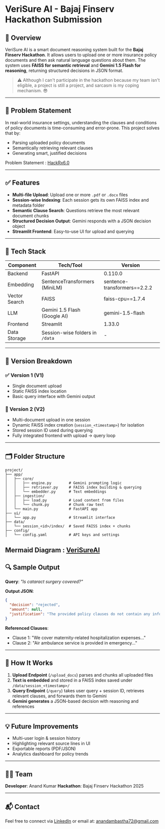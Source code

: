 # VeriSure AI - Bajaj Finserv Hackathon Submission

## 🚀 Overview

VeriSure AI is a smart document reasoning system built for the **Bajaj Finserv Hackathon**. It allows users to upload one or more insurance policy documents and then ask natural language questions about them. The system uses **FAISS for semantic retrieval** and **Gemini 1.5 Flash for reasoning**, returning structured decisions in JSON format.

> ⚠️ Although I can't participate in the hackathon because my team isn't eligible, a project is still a project, and sarcasm is my coping mechanism. 😎

---

## 🎯 Problem Statement

In real-world insurance settings, understanding the clauses and conditions of policy documents is time-consuming and error-prone. This project solves that by:

* Parsing uploaded policy documents
* Semantically retrieving relevant clauses
* Generating smart, justified decisions

Problem Statement : [HackRx6.0](https://hackrx.in/#problem-statement)

---

## ✅ Features

* **Multi-file Upload**: Upload one or more `.pdf` or `.docx` files
* **Session-wise Indexing**: Each session gets its own FAISS index and metadata folder
* **Semantic Clause Search**: Questions retrieve the most relevant document chunks
* **Structured Decision Output**: Gemini responds with a JSON decision object
* **Streamlit Frontend**: Easy-to-use UI for upload and querying

---

## 🧠 Tech Stack

| Component     | Tech/Tool                       | Version                      |
| ------------- | ------------------------------- | ---------------------------- |
| Backend       | FastAPI                         | 0.110.0                      |
| Embedding     | SentenceTransformers (MiniLM)   | sentence-transformers==2.2.2 |
| Vector Search | FAISS                           | faiss-cpu==1.7.4             |
| LLM           | Gemini 1.5 Flash (Google AI)    | gemini-1.5-flash             |
| Frontend      | Streamlit                       | 1.33.0                       |
| Data Storage  | Session-wise folders in `/data` | -                            |

---

## 🧩 Version Breakdown

### ✅ Version 1 (V1)

* Single document upload
* Static FAISS index location
* Basic query interface with Gemini output

### 🔁 Version 2 (V2)

* Multi-document upload in one session
* Dynamic FAISS index creation (`session_<timestamp>`) for isolation
* Stored session ID used during querying
* Fully integrated frontend with upload → query loop

---

## 🗂️ Folder Structure

```
project/
├── app/
│   ├── core/
│   │   ├── engine.py        # Gemini prompting logic
│   │   ├── retriever.py     # FAISS index building & querying
│   │   └── embedder.py      # Text embeddings
│   ├── ingestion/
│   │   ├── load.py          # Load content from files
│   │   └── chunk.py         # Chunk raw text
│   └── main.py              # FastAPI app
├── ui/
│   └── app.py               # Streamlit interface
├── data/
│   └── session_<id>/index/  # Saved FAISS index + chunks
├── config/
│   └── config.yaml          # API keys and settings
```
Mermaid Diagram : [VeriSureAI](VeriSureAI.svg)
---

## 🔍 Sample Output

**Query**: *"Is cataract surgery covered?"*

**Output JSON**:

```json
{
  "decision": "rejected",
  "amount": null,
  "justification": "The provided policy clauses do not contain any information regarding coverage for cataract."
}
```

**Referenced Clauses**:

* Clause 1: "We cover maternity-related hospitalization expenses..."
* Clause 2: "Air ambulance service is provided in emergency..."

---

## 🚰 How It Works

1. **Upload Endpoint** (`/upload_docs`) parses and chunks all uploaded files
2. **Text is embedded** and stored in a FAISS index saved under `/data/session_<timestamp>/`
3. **Query Endpoint** (`/query`) takes user query + session ID, retrieves relevant clauses, and forwards them to Gemini
4. **Gemini generates** a JSON-based decision with reasoning and references

---

## 💡 Future Improvements

* Multi-user login & session history
* Highlighting relevant source lines in UI
* Exportable reports (PDF/JSON)
* Analytics dashboard for policy trends

---

## 👨‍💻 Team

**Developer**: Anand Kumar
**Hackathon**: Bajaj Finserv Hackathon 2025

---

## 📬 Contact

Feel free to connect via [LinkedIn](https://linkedin.com/in/anand-kumar05) or email at: [anandambastha72@gmail.com](anandambastha72@gmail.com)
